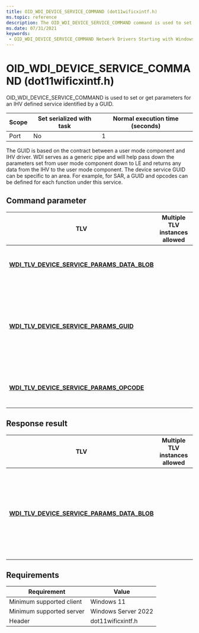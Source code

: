 ```yaml
---
title: OID_WDI_DEVICE_SERVICE_COMMAND (dot11wificxintf.h)
ms.topic: reference
description: The OID_WDI_DEVICE_SERVICE_COMMAND command is used to set or get parameters for an IHV defined service identified by a GUID.
ms.date: 07/31/2021
keywords:
 - OID_WDI_DEVICE_SERVICE_COMMAND Network Drivers Starting with Windows Vista
---
```


# OID_WDI_DEVICE_SERVICE_COMMAND (dot11wificxintf.h)

OID_WDI_DEVICE_SERVICE_COMMAND is used to set or get parameters for an IHV defined service identified by a GUID. 

| Scope | Set serialized with task | Normal execution time (seconds) |
|-------|--------------------------|---------------------------------|
| Port  | No                       | 1                               |

 
The GUID is based on the contract between a user mode component and IHV driver. WDI serves as a generic pipe and will help pass down the parameters set from user mode component down to LE and returns any data from the IHV to the user mode component. The device service GUID can be specific to an area. For example, for SAR, a GUID and opcodes can be defined for each function under this service.

## Command parameter


| TLV                                                  | Multiple TLV instances allowed | Optional | Description                                        |
|------------------------------------------------------|--------------------------------|----------|----------------------------------------------------|
| [**WDI_TLV_DEVICE_SERVICE_PARAMS_DATA_BLOB**](wdi-tlv-device-service-params-data-blob.md) |                                | X        | The information to be sent to the IHV driver. |
| [**WDI_TLV_DEVICE_SERVICE_PARAMS_GUID**](./wdi-tlv-device-service-params-guid.md) |                                |         | The GUID which identifies the device service that this command belongs to (as defined by the IHV/OEM). |
| [**WDI_TLV_DEVICE_SERVICE_PARAMS_OPCODE**](./wdi-tlv-device-service-params-opcode.md) |                                | X        | The opcode specific to the device service. |

 

## Response result


| TLV                                                  | Multiple TLV instances allowed | Optional | Description                                                                                                                 |
|------------------------------------------------------|--------------------------------|----------|-----------------------------------------------------------------------------------------------------------------------------|
| [**WDI_TLV_DEVICE_SERVICE_PARAMS_DATA_BLOB**](wdi-tlv-device-service-params-data-blob.md) |                                | X        | The information received from the IHV driver. The data (Value) in this TLV is forwarded as is to the user mode component. |

 

## Requirements

|Requirement|Value|
|--- |--- |
|Minimum supported client|Windows 11|
|Minimum supported server|Windows Server 2022|
|Header|dot11wificxintf.h|


 

